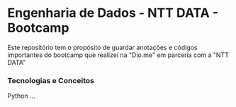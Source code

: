 # Engenharia de Dados - NTT DATA - Bootcamp

Este repositório tem o propósito de guardar anotações e códigos importantes do bootcamp que realizei na "Dio.me" em parceria com a "NTT DATA"

### Tecnologias e Conceitos

Python
...
